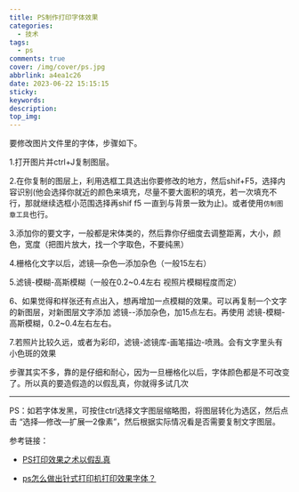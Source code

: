 ```yaml
---
title: PS制作打印字体效果
categories:
  - 技术
tags:
  - ps
comments: true
cover: /img/cover/ps.jpg
abbrlink: a4ea1c26
date: 2023-06-22 15:15:15
sticky:
keywords:
description:
top_img:
---
```


 要修改图片文件里的字体，步骤如下。

1.打开图片并ctrl+J复制图层。

2.在你复制的图层上，利用选框工具选出你要修改的地方，然后shif+F5，选择内容识别(他会选择你就近的颜色来填充，尽量不要大面积的填充，若一次填充不行，那就继续选框小范围选择再shif f5 一直到与背景一致为止)。或者使用`仿制图章工具`也行。

3.添加你的要文字，一般都是宋体类的，然后靠你仔细度去调整距离，大小，颜色，宽度（把图片放大，找一个字取色，不要纯黑）

4.栅格化文字以后，滤镜—杂色—添加杂色（一般15左右）

5.滤镜-模糊-高斯模糊（一般在0.2~0.4左右 视照片模糊程度而定）

6、如果觉得和样张还有点出入，想再增加一点模糊的效果。可以再复制一个文字的新图层，对新图层文字添加 滤镜--添加杂色，加15点左右。再使用 滤镜-模糊-高斯模糊，0.2~0.4左右左右。

7.若照片比较久远，或者为彩印，滤镜-滤镜库-画笔描边-喷溅。会有文字里头有小色斑的效果

步骤其实不多，靠的是仔细和耐心，因为一旦栅格化以后，字体颜色都是不可改变了。所以真的要造假造的以假乱真，你就得多试几次

---

PS：如若字体发黑，可按住ctrl选择文字图层缩略图，将图层转化为选区，然后点击 “选择—修改—扩展—2像素”，然后根据实际情况看是否需要复制文字图层。

参考链接：

+ [PS打印效果之术以假乱真](https://www.jianshu.com/p/c6b6808c39d7)

+ [ps怎么做出针式打印机打印效果字体？](https://www.jb51.net/photoshop/335683.html)

